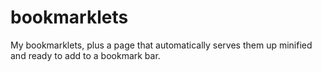 bookmarklets
============

My bookmarklets, plus a page that automatically serves them up minified and ready to add to a bookmark bar.